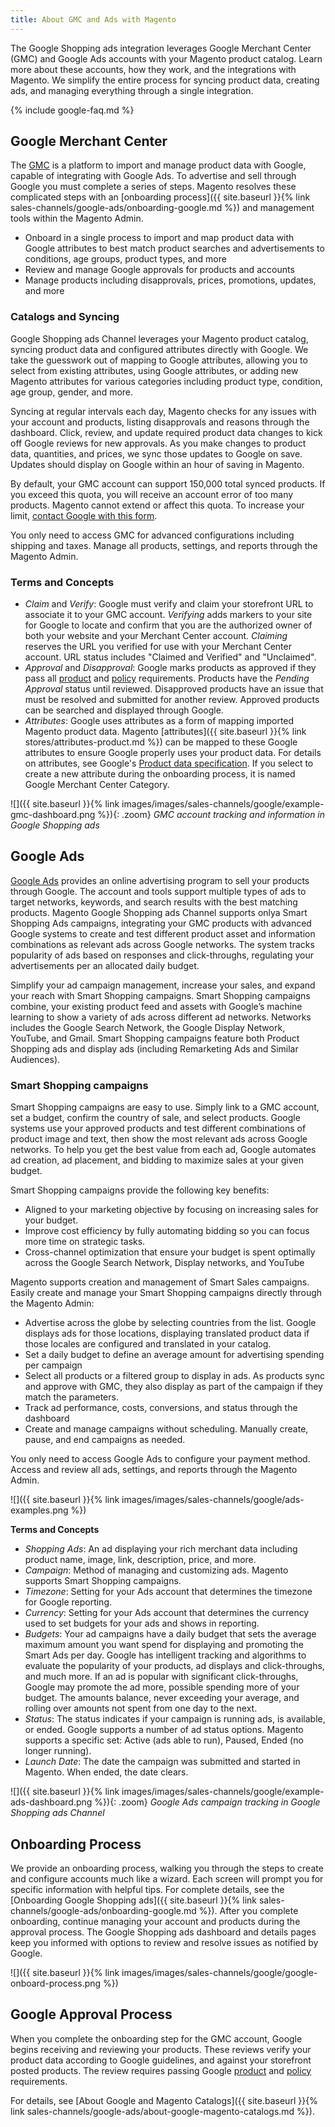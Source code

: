 ```yaml
---
title: About GMC and Ads with Magento
---
```



The Google Shopping ads integration leverages Google Merchant Center (GMC) and Google Ads accounts with your Magento product catalog. Learn more about these accounts, how they work, and the integrations with Magento. We simplify the entire process for syncing product data, creating ads, and managing everything through a single integration. 

{% include google-faq.md %}

## Google Merchant Center

The [GMC][2] is a platform to import and manage product data with Google, capable of integrating with Google Ads. To advertise and sell through Google you must complete a series of steps. Magento resolves these complicated steps with an [onboarding process]({{ site.baseurl }}{% link sales-channels/google-ads/onboarding-google.md %}) and management tools within the Magento Admin.

* Onboard in a single process to import and map product data with Google attributes to best match product searches and advertisements to conditions, age groups, product types, and more
* Review and manage Google approvals for products and accounts
* Manage products including disapprovals, prices, promotions, updates, and more

### Catalogs and Syncing

Google Shopping ads Channel leverages your Magento product catalog, syncing product data and configured attributes directly with Google. We take the guesswork out of mapping to Google attributes, allowing you to select from existing attributes, using Google attributes, or adding new Magento attributes for various categories including product type, condition, age group, gender, and more.

Syncing at regular intervals each day, Magento checks for any issues with your account and products, listing disapprovals and reasons through the dashboard. Click, review, and update required product data changes to kick off Google reviews for new approvals. As you make changes to product data, quantities, and prices, we sync those updates to Google on save. Updates should display on Google within an hour of saving in Magento.

By default, your GMC account can support 150,000 total synced products. If you exceed this quota, you will receive an account error of too many products. Magento cannot extend or affect this quota. To increase your limit, [contact Google with this form][3].

You only need to access GMC for advanced configurations including shipping and taxes. Manage all products, settings, and reports through the Magento Admin.

### Terms and Concepts

* *Claim* and *Verify*: Google must verify and claim your storefront URL to associate it to your GMC account. *Verifying* adds markers to your site for Google to locate and confirm that you are the authorized owner of both your website and your Merchant Center account. *Claiming* reserves the URL you verified for use with your Merchant Center account. URL status includes "Claimed and Verified" and "Unclaimed".
* *Approval* and *Disapproval*: Google marks products as approved if they pass all [product][4] and [policy][5] requirements. Products have the *Pending Approval* status until reviewed. Disapproved products have an issue that must be resolved and submitted for another review. Approved products can be searched and displayed through Google.
* *Attributes*: Google uses attributes as a form of mapping imported Magento product data. Magento [attributes]({{ site.baseurl }}{% link stores/attributes-product.md %}) can be mapped to these Google attributes to ensure Google properly uses your product data. For details on attributes, see Google's [Product data specification][6]. If you select to create a new attribute during the onboarding process, it is named Google Merchant Center Category.

![]({{ site.baseurl }}{% link images/images/sales-channels/google/example-gmc-dashboard.png %}){: .zoom}
*GMC account tracking and information in Google Shopping ads*

## Google Ads

[Google Ads][7] provides an online advertising program to sell your products through Google. The account and tools support multiple types of ads to target networks, keywords, and search results with the best matching products. Magento Google Shopping ads Channel supports onlya Smart Shopping Ads campaigns, integrating your GMC products with advanced Google systems to create and test different product asset and information combinations as relevant ads across Google networks. The system tracks popularity of ads based on responses and click-throughs, regulating your advertisements per an allocated daily budget.

Simplify your ad campaign management, increase your sales, and expand your reach with Smart Shopping campaigns. Smart Shopping campaigns combine, your existing product feed and assets with Google’s machine learning to show a variety of ads across different ad networks. Networks includes the Google Search Network, the Google Display Network, YouTube, and Gmail. Smart Shopping campaigns feature both Product Shopping ads and display ads (including Remarketing Ads and Similar Audiences).

### Smart Shopping campaigns

Smart Shopping campaigns are easy to use. Simply link to a GMC account, set a budget, confirm the country of sale, and select products. Google systems use your approved products and test different combinations of product image and text, then show the most relevant ads across Google networks. To help you get the best value from each ad, Google automates ad creation, ad placement, and bidding to maximize sales at your given budget.

Smart Shopping campaigns provide the following key benefits:

* Aligned to your marketing objective by focusing on increasing sales for your budget.
* Improve cost efficiency by fully automating bidding so you can focus more time on strategic tasks.
* Cross-channel optimization that ensure your budget is spent optimally across the Google Search Network, Display networks, and YouTube

Magento supports creation and management of Smart Sales campaigns. Easily create and manage your Smart Shopping campaigns directly through the Magento Admin:

* Advertise across the globe by selecting countries from the list. Google displays ads for those locations, displaying translated product data if those locales are configured and translated in your catalog.
* Set a daily budget to define an average amount for advertising spending per campaign
* Select all products or a filtered group to display in ads. As products sync and approve with GMC, they also display as part of the campaign if they match the parameters.
* Track ad performance, costs, conversions, and status through the dashboard
* Create and manage campaigns without scheduling. Manually create, pause, and end campaigns as needed.

You only need to access Google Ads to configure your payment method. Access and review all ads, settings, and reports through the Magento Admin.

![]({{ site.baseurl }}{% link images/images/sales-channels/google/ads-examples.png %})

**Terms and Concepts**

* *Shopping Ads*: An ad displaying your rich merchant data including product name, image, link, description, price, and more.
* *Campaign*: Method of managing and customizing ads. Magento supports Smart Shopping campaigns.
* *Timezone*: Setting for your Ads account that determines the timezone for Google reporting.
* *Currency*: Setting for your Ads account that determines the currency used to set budgets for your ads and shows in reporting.
* *Budgets*: Your ad campaigns have a daily budget that sets the average maximum amount you want spend for displaying and promoting the Smart Ads per day. Google has intelligent tracking and algorithms to evaluate the popularity of your products, ad displays and click-throughs, and much more. If an ad is popular with significant click-throughs, Google may promote the ad more, possible spending more of your budget. The amounts balance, never exceeding your average, and rolling over amounts not spent from one day to the next.
* *Status*: The status indicates if your campaign is running ads, is available, or ended. Google supports a number of ad status options. Magento supports a specific set: Active (ads able to run), Paused, Ended (no longer running).
* *Launch Date*: The date the campaign was submitted and started in Magento. When ended, the date clears.

![]({{ site.baseurl }}{% link images/images/sales-channels/google/example-ads-dashboard.png %}){: .zoom}
*Google Ads campaign tracking in Google Shopping ads Channel*

## Onboarding Process

We provide an onboarding process, walking you through the steps to create and configure accounts much like a wizard. Each screen will prompt you for specific information with helpful tips. For complete details, see the [Onboarding Google Shopping ads]({{ site.baseurl }}{% link sales-channels/google-ads/onboarding-google.md %}). After you complete onboarding, continue managing your account and products during the approval process. The Google Shopping ads dashboard and details pages keep you informed with options to review and resolve issues as notified by Google.

![]({{ site.baseurl }}{% link images/images/sales-channels/google/google-onboard-process.png %})

## Google Approval Process

When you complete the onboarding step for the GMC account, Google begins receiving and reviewing your products. These reviews verify your product data according to Google guidelines, and against your storefront posted products. The review requires passing Google [product][4] and [policy][5] requirements.

For details, see [About Google and Magento Catalogs]({{ site.baseurl }}{% link sales-channels/google-ads/about-google-magento-catalogs.md %}).

[1]: https://support.magento.com/hc/en-us/articles/360026412412
[2]: https://support.google.com/merchants/answer/188493?hl=en
[3]: https://support.google.com/merchants/contact/additional_items
[4]: https://support.google.com/merchants/answer/1678274
[5]: https://support.google.com/merchants/answer/6103800
[6]: https://support.google.com/merchants/answer/7052112
[7]: https://support.google.com/google-ads/answer/7674739?hl=en
